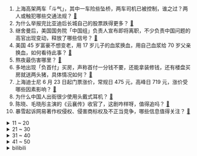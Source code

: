 1. 上海高架两车「斗气」，其中一车险些坠桥，两车司机已被控制，谁之过？两人或触犯哪些交通法规？ [:link:](https://www.zhihu.com/question/602930753)
2. 为什么举报完比亚迪后长城自己的股票跌得更多？ [:link:](https://www.zhihu.com/question/602951657)
3. 继舍曼后，美国国务院「中国组」负责人宣布即将离职，不少负责中国问题的高官出现变动，释放了哪些信号？ [:link:](https://www.zhihu.com/question/602926143)
4. 美国 45 岁富豪不想变老，用 17 岁儿子的血浆换血，用自己血浆给 70 岁父亲换血，如何看待此事？ [:link:](https://www.zhihu.com/question/602746673)
5. 熬夜最伤害哪里？ [:link:](https://www.zhihu.com/question/498308126)
6. 多地出现「负首付」买房，声称首付一分钱不要，还能拿装修钱，还有楼盘买房就送两头猪，具体情况如何？ [:link:](https://www.zhihu.com/question/602858439)
7. 上海迪士尼 6 月 23 日起门票涨价，常规日 475 元，高峰日 719 元，涨价受哪些因素影响？ [:link:](https://www.zhihu.com/question/603035246)
8. 为什么中国人出街很少使用头戴式耳机？ [:link:](https://www.zhihu.com/question/50900152)
9. 陈晓、毛晓彤主演的《云襄传》收官了，这剧咋样呀，值得追吗？ [:link:](https://www.zhihu.com/question/602380797)
10. 暴雪起诉网易著作权侵权、侵害商标权及不正当竞争，哪些信息值得关注？ [:link:](https://www.zhihu.com/question/602976638)
<details>
<summary>11 ~ 20</summary>

11. 汽车隐藏式门把手是反人类设计吗？ [:link:](https://www.zhihu.com/question/599358373)
12. 如何有效的开始学习写作? [:link:](https://www.zhihu.com/question/602329862)
13. 2023季后赛西决，掘金在各种不利吹罚下4:0横扫湖人，是不是史上含金量最高的横扫？ [:link:](https://www.zhihu.com/question/602547862)
14. 美国债务危机背后深层原因是什么？美国历史上出现过债务违约吗？世界范围内是否有过大型国家债务违约的先例？ [:link:](https://www.zhihu.com/question/602978037)
15. 中年人的解压方式是回家前在车里安静坐会，那青年人呢？ [:link:](https://www.zhihu.com/question/390992174)
16. 北京二手房挂牌量逼近 12 万套，有房源一天降价 20 万，业内称业主开始倾向买新房，透露出哪些信息？ [:link:](https://www.zhihu.com/question/602848847)
17. 把珠穆朗玛峰移到无重力太空中，是否只用一根手指头就能举起它？ [:link:](https://www.zhihu.com/question/599531346)
18. 北京新冠报告发病数连续 4 周列榜首，上周是 4 月底的近 4 倍，此次新冠症状有哪些？如何应对？ [:link:](https://www.zhihu.com/question/602950455)
19. 若美国出现债务违约，其他国家拥有的大量美元资产随之贬值，企业生产销售等出现问题，对中国企业有何影响？ [:link:](https://www.zhihu.com/question/602978679)
20. 浙江一公司「上 4 休 3 」收到上千份简历，目前有三位员工，这说明什么情况，如何看待此事？ [:link:](https://www.zhihu.com/question/602514619)
</details>
<details>
<summary>21 ~ 30</summary>

21. 为什么大家越来越多不敢炒股了？ [:link:](https://www.zhihu.com/question/600653081)
22. 国产 FPS 网游《边境》上线一月后为何流失九成九的玩家？ [:link:](https://www.zhihu.com/question/601031568)
23. 古代两军交战士兵相互厮杀他们怎么认敌友的，不会杀错人吗？ [:link:](https://www.zhihu.com/question/602465156)
24. 为什么要在奶牛身上挖一个洞？ [:link:](https://www.zhihu.com/question/596521307)
25. 坐两个小时地铁去见感冒的男朋友，他说我是感动自己是为什么? [:link:](https://www.zhihu.com/question/590357230)
26. 618 有哪些平价好用的护肤品值得买？ [:link:](https://www.zhihu.com/question/596332850)
27. 雅阁首次推出插混版，大家觉得怎么样？值得推荐不？ [:link:](https://www.zhihu.com/question/602919432)
28. 有便宜的家用投影仪推荐吗？ [:link:](https://www.zhihu.com/question/29287009)
29. 全球科技巨头纷纷布局自研 AI 芯片，谷歌、亚马逊、微软、Meta 均投身芯片竞赛，将对行业有何影响? [:link:](https://www.zhihu.com/question/602622538)
30. 你们打耳洞父母同意吗？ [:link:](https://www.zhihu.com/question/594573210)
</details>
<details>
<summary>31 ~ 40</summary>

31. 如何建立自己的宏观经济分析框架？ [:link:](https://www.zhihu.com/question/46135259)
32. 出生刚 30 天的小猫，可以吃猫粮吗？ [:link:](https://www.zhihu.com/question/602505400)
33. 618，想入手一款真正能解放双手的扫地机器人，有推荐吗？ [:link:](https://www.zhihu.com/question/599579414)
34. 应届生在找工作时，如何高情商回应面试官对自己工作经验不足的质疑？ [:link:](https://www.zhihu.com/question/602860867)
35. 《流浪地球 2》中被备份的数字人还是原来的自己吗？ [:link:](https://www.zhihu.com/question/580369674)
36. 如何理解在感情中「看人要看一个人的人品最低处」？ [:link:](https://www.zhihu.com/question/599386363)
37. 曹操“煮酒论英雄”的真正目的是什么？ [:link:](https://www.zhihu.com/question/600080852)
38. 如果刘备死的时候关张都还活着，刘备会选谁当托孤大臣？ [:link:](https://www.zhihu.com/question/602443017)
39. 本科毕业，实习经历缺乏，找工作屡屡碰壁，此刻考研或者考公是不是最好的选择？ [:link:](https://www.zhihu.com/question/602861165)
40. 考教资要买书吗? [:link:](https://www.zhihu.com/question/421061154)
</details>
<details>
<summary>41 ~ 50</summary>

41. 《英雄联盟》中野组合有必要一个 AD 一个 AP 吗？ [:link:](https://www.zhihu.com/question/542587367)
42. 凯尔特人能否4:3翻盘热火？ [:link:](https://www.zhihu.com/question/602727181)
43. 你有过哪些「堪称硬核」旅行经历？ [:link:](https://www.zhihu.com/question/602415741)
44. 兰蔻的哪款防晒比较清爽，上妆没有负担感？ [:link:](https://www.zhihu.com/question/601276731)
45. 最近书荒了，有什么推荐的好书？ [:link:](https://www.zhihu.com/question/602261359)
46. 如何评价苏-34的性能? [:link:](https://www.zhihu.com/question/602051857)
47. 目前C++17计算全部N个点的两两距离最快的算法是什么？ [:link:](https://www.zhihu.com/question/601317519)
48. 我的卧室面积是 15 平米，最适合选购多大功率的空调？ [:link:](https://www.zhihu.com/question/589821141)
49. 中国有望成全球最大汽车出口国，商务部表示「三措施护航中国汽车出海」，释放了哪些信号？ [:link:](https://www.zhihu.com/question/602959197)
50. 轻薄本搭载 RTX30/40 系列的独立显卡是否有必要？这样的设计搭配有哪些优缺点？ [:link:](https://www.zhihu.com/question/602791183)
</details><details>
<summary>bilibili</summary>

</details>